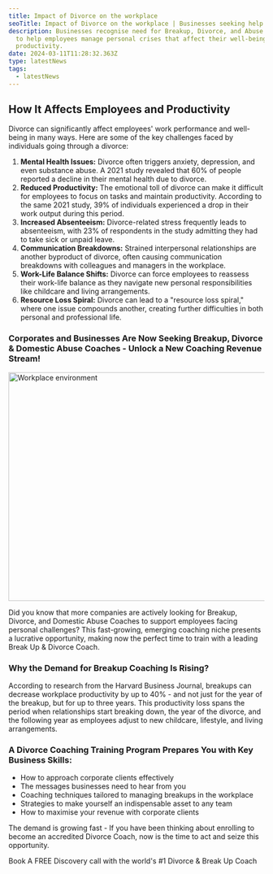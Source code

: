 ```yaml
---
title: Impact of Divorce on the workplace
seoTitle: Impact of Divorce on the workplace | Businesses seeking help
description: Businesses recognise need for Breakup, Divorce, and Abuse Coaches
  to help employees manage personal crises that affect their well-being and
  productivity.
date: 2024-03-11T11:28:32.363Z
type: latestNews
tags:
  - latestNews
---
```

## **How It Affects Employees and Productivity**

Divorce can significantly affect employees' work performance and well-being in many ways. Here are some of the key challenges faced by individuals going through a divorce:

1. **Mental Health Issues:** Divorce often triggers anxiety, depression, and even substance abuse. A 2021 study revealed that 60% of people reported a decline in their mental health due to divorce.
2. **Reduced Productivity:** The emotional toll of divorce can make it difficult for employees to focus on tasks and maintain productivity. According to the same 2021 study, 39% of individuals experienced a drop in their work output during this period.
3. **Increased Absenteeism:** Divorce-related stress frequently leads to absenteeism, with 23% of respondents in the study admitting they had to take sick or unpaid leave.
4. **Communication Breakdowns:** Strained interpersonal relationships are another byproduct of divorce, often causing communication breakdowns with colleagues and managers in the workplace.
5. **Work-Life Balance Shifts:** Divorce can force employees to reassess their work-life balance as they navigate new personal responsibilities like childcare and living arrangements.
6. **Resource Loss Spiral:** Divorce can lead to a "resource loss spiral," where one issue compounds another, creating further difficulties in both personal and professional life.

### **Corporates and Businesses Are Now Seeking Breakup, Divorce & Domestic Abuse Coaches - Unlock a New Coaching Revenue Stream**!

<img src="/static/img/workplace.webp" alt="Workplace environment" title="Workplace environment" class="Left" width="600px" height="450px" loading="lazy"/>

Did you know that more companies are actively looking for Breakup, Divorce, and Domestic Abuse Coaches to support employees facing personal challenges? This fast-growing, emerging coaching niche presents a lucrative opportunity, making now the perfect time to train with a leading Break Up & Divorce Coach.

### **Why the Demand for Breakup Coaching Is Rising?**

According to research from the Harvard Business Journal, breakups can decrease workplace productivity by up to 40% - and not just for the year of the breakup, but for up to three years. This productivity loss spans the period when relationships start breaking down, the year of the divorce, and the following year as employees adjust to new childcare, lifestyle, and living arrangements.

### **A Divorce Coaching Training Program Prepares You with Key Business Skills:**

* How to approach corporate clients effectively
* The messages businesses need to hear from you
* Coaching techniques tailored to managing breakups in the workplace
* Strategies to make yourself an indispensable asset to any team
* How to maximise your revenue with corporate clients

The demand is growing fast - If you have been thinking about enrolling to become an accredited Divorce Coach, now is the time to act and seize this opportunity.

Book A FREE Discovery call with the world's #1 Divorce & Break Up Coach

